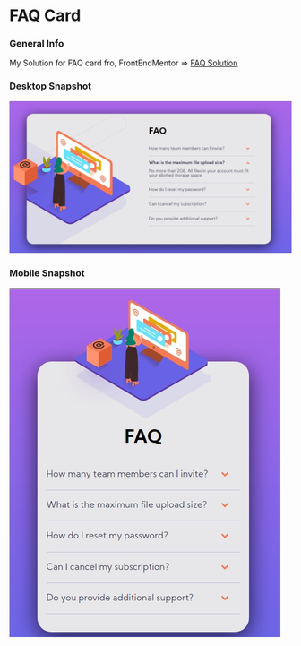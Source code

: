 # FAQ Card

### General Info

My Solution for FAQ card fro, FrontEndMentor => <a href="https://weekly-coding.vercel.app/">FAQ Solution</a>

### Desktop Snapshot
![DESKTOP SNAPSHOT](https://github.com/prithviBytes/weekly-coding/blob/master/Frontend/FAQ%20Card/Desktop%20Snapshot.jpg?raw=true)

### Mobile Snapshot
![MOBILE SNAPSHOT](https://github.com/prithviBytes/weekly-coding/blob/master/Frontend/FAQ%20Card/Mobile%20Snapshot.jpg?raw=true)
